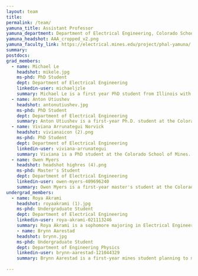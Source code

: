 ```yaml
---
layout: team
title:
permalink: /team/
yamuna_title: Assistant Professor
yamuna_department: Department of Electrical Engineering, Colorado School of Mines
yamuna_headshot: AAA_cropped_v2.png
yamuna_faculty_link: https://electrical.mines.edu/project/phal-yamuna/
summary:
postdocs:
grad_members:
  - name: Michael Le
    headshot: mikele.jpg
    ms-phd: PhD Student
    dept: Department of Electrical Engineering
    linkedin-user: michaeljzle
    summary: Michael Le is a first year PhD student from Illinois with a focus on optical design. He received his B.S. in Engineering Physics from The Colorado School of Mines in 2019. Prior to starting his graduate program, he worked in several Aerospace startups focusing on novel systems design and alternative energy storage. Outside of school, he enjoys fly fishing, hanging out with his dog, and working on projects in his basement.
  - name: Anton Utiushev
    headshot: antonutiushev.jpg
    ms-phd: PhD Student
    dept: Department of Electrical Engineering
    summary: Anton Utiushev is a first-year Ph.D. student at the Colorado School of Mines, specializing in modeling optical nano- and microstructures. He began his academic journey in Krasnoyarsk, Russia, where he earned both his bachelor’s and master’s degrees. Prior to joining Mines, his research focused on investigating collective lattice resonances in periodic structures and analyzing the magnetic response of individual spherical nanoantennas. Currently, his research interests are centered on optical modeling, where he aims to make significant contributions to advancing the field. Outside the lab, he enjoys exploring the outdoors and has a deep passion for astronomy and photography.
  - name: Viviana Arrunategui Norvick
    headshot: vivianaicon (2).png
    ms-phd: PhD Student
    dept: Department of Electrical Engineering
    linkedin-user: viviana-arrunategui
    summary: Viviana is a PhD student at the Colorado School of Mines. She is a recipient of the Clare Boothe Luce Fellowship and the Gates Millennium Scholarship. She earned her B.S. in Electrical Engineering from Brown University and her M.S. in Electrical Engineering with a focus in photonics from the University of California, Santa Barbara. Her research at UCSB focused on high-speed optical communication systems for data center applications. Outside the lab, Viviana enjoys reading and hiking with her dog.
  - name: Owen Myers
    headshot: headshot highres (4).png
    ms-phd: Master's Student
    dept: Department of Electrical Engineering
    linkedin-user: owen-myers-409696240
    summary: Owen Myers is a first-year master's student at the Colorado School of Mines, concurrently completing his undergraduate degree in Engineering Physics. He previously worked in undergraduate research under Dr. Phal, focusing on calculating an imaging system's modulation transfer function. His research interests lie in advancing imaging technologies and applying his skills to innovative physics and electrical engineering projects. Outside the lab, Owen enjoys hiking, skiing, and spending time outdoors with friends.
undergrad_members:
  - name: Roya Akrami
    headshot: royaakrami (1).jpg
    ms-phd: Undergraduate Student
    dept: Department of Electrical Engineering
    linkedin-user: roya-akrami-021113246
    summary: Roya Akrami is a sophomore majoring in Electrical Engineering at the Colorado School of Mines. Her research efforts have been recognized and supported by the FIRST and SURF scholar awards, and she achieved 3rd place at the Spring 2024 Mines Undergraduate Research Symposium. This March, Roya will represent Mines as an Undergraduate Research Ambassador for the Council on Undergraduate Research at Capitol Hill. Beyond her studies, she enjoys crocheting and cooking and is always excited to share her latest creations.
    - name: Brynn Aarestad
    headshot: brynn.jpg
    ms-phd: Undergraduate Student
    dept: Department of Engineering Physics
    linkedin-user: brynn-aarestad-121044329
    summary: Brynn Aarestad is a first-year mines student planning to major in engineering physics. He joined Dr. Phal’s lab at the end of 2024 with a design-focused background with a professional certification in SolidWorks and hopes to gain more experience with the application of physical and electrical theory to experimental analysis. Outside of the lab, Brynn enjoys art, reading, astronomy and late nights playing board games with friends.
    
---
```

<!-- To Use this page, copy and paste template below or an entry above to add a member and the website should auto update. Make sure the variable is nested within postdocs, undergrad_members or grad_members. Lab Alumni are added at the bottom.-->

<!--
Postdocs
- name: [name]
  headshot: [headshot file name]
  dept: [department/major]
  linkedin-user: [linkedin username]
  summary: [text here]

Graduate Students
- name: [name]
  headshot: [headshot file name]
  ms-phd: [MS/PhD Student?]
  dept: [department/major]
  linkedin-user: [linkedin username]
  summary: [text here]

Undergraduate Students
- name: [name]
  headshot: [headshot file name]
  ms-phd: Undergraduate Student
  dept: [department/major]
  linkedin-user: [linkedin username]
  summary: [text here]

-->

<!-- Add Lab Alumni Below-->
<!--
## Lab Alumni ##
Someone Who Worked Here - MS Student (2021)
-->

